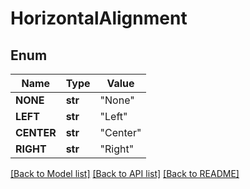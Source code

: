 # HorizontalAlignment


## Enum
Name | Type | Value
------------ | ------------- | -------------
**NONE** | **str** | "None"
**LEFT** | **str** | "Left"
**CENTER** | **str** | "Center"
**RIGHT** | **str** | "Right"


[[Back to Model list]](../README.md#documentation-for-models) [[Back to API list]](../README.md#documentation-for-api-endpoints) [[Back to README]](../README.md)


